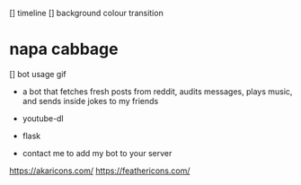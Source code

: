 [] timeline
[] background colour transition

# napa cabbage

[] bot usage gif

- a bot that fetches fresh posts from reddit, audits messages, plays music, and sends inside jokes to my friends
- youtube-dl
- flask

- contact me to add my bot to your server

https://akaricons.com/
https://feathericons.com/
